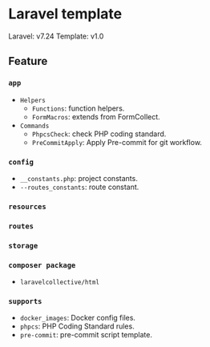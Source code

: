 # Laravel template
Laravel: v7.24
Template: v1.0

## Feature
### `app`
- `Helpers`
    - `Functions`: function helpers.
    - `FormMacros`: extends from FormCollect.
- `Commands`
    - `PhpcsCheck`: check PHP coding standard.
    - `PreCommitApply`: Apply Pre-commit for git workflow.
### `config`
- `__constants.php`: project constants.
- `--routes_constants`: route constant.
### `resources`
### `routes`
### `storage`
### `composer package`
- `laravelcollective/html`
### `supports`
- `docker_images`: Docker config files.
- `phpcs`: PHP Coding Standard rules.
- `pre-commit`: pre-commit script template.
